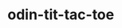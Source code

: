 # odin-tit-tac-toe

<!-- To Do -->
<!-- game grid -->
<!-- display grid -->
<!-- players turns -->
<!-- check lines after each placement -->
